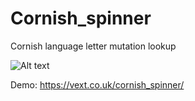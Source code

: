 # Cornish_spinner
Cornish language letter mutation lookup

![Alt text](https://vext.co.uk/screens/spinner_600.png "Cornish spinner app screenshot")

Demo: https://vext.co.uk/cornish_spinner/
